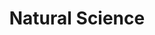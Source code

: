---
title: "Natural Science"
layout: collection
permalink: /natural_science/
collection: natural_science
entries_layout: grid
classes: wide
---